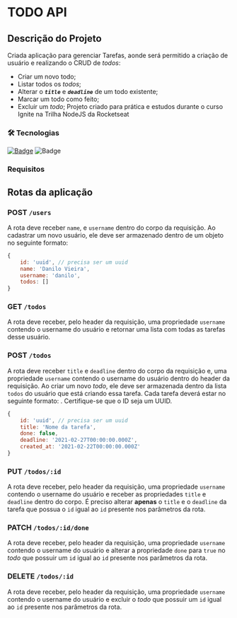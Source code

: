 # TODO API

## Descrição do Projeto
Criada aplicação para gerenciar Tarefas, aonde será permitido a criação de usuário e realizando o CRUD de <i>todos</i>:
 * Criar um novo todo;
 * Listar todos os <i>todos</i>;
 * Alterar o <b><i>`title`</i></b> e <b><i>`deadline`</i></b> de um todo existente;
 * Marcar um todo como feito;
 * Excluir um <i>todo</i>;
 Projeto criado para prática e estudos durante o curso Ignite na Trilha NodeJS da Rocketseat



### 🛠 Tecnologias
<a href="https://nodejs.org/en/">![Badge](https://img.shields.io/badge/Node.js-43853D?style=for-the-badge&logo=node.js&logoColor=white)</a>
![Badge](https://img.shields.io/badge/JavaScript-F7DF1E?style=for-the-badge&logo=javascript&logoColor=black)

### Requisitos
## Rotas da aplicação
### POST `/users`

A rota deve receber `name`, e `username` dentro do corpo da requisição. Ao cadastrar um novo usuário, ele deve ser armazenado dentro de um objeto no seguinte formato:

```jsx
{ 
	id: 'uuid', // precisa ser um uuid
	name: 'Danilo Vieira', 
	username: 'danilo', 
	todos: []
}
```
### GET `/todos`

A rota deve receber, pelo header da requisição, uma propriedade `username` contendo o username do usuário e retornar uma lista com todas as tarefas desse usuário.

### POST `/todos`

A rota deve receber `title` e `deadline` dentro do corpo da requisição e, uma propriedade `username` contendo o username do usuário dentro do header da requisição. Ao criar um novo *todo*, ele deve ser armazenada dentro da lista `todos` do usuário que está criando essa tarefa. Cada tarefa deverá estar no seguinte formato:  . Certifique-se que o ID seja um UUID.

```jsx
{ 
	id: 'uuid', // precisa ser um uuid
	title: 'Nome da tarefa',
	done: false, 
	deadline: '2021-02-27T00:00:00.000Z', 
	created_at: '2021-02-22T00:00:00.000Z'
}
```
### PUT `/todos/:id`

A rota deve receber, pelo header da requisição, uma propriedade `username` contendo o username do usuário e receber as propriedades `title` e `deadline` dentro do corpo. É preciso alterar **apenas** o `title` e o `deadline` da tarefa que possua o `id` igual ao `id` presente nos parâmetros da rota.

### PATCH `/todos/:id/done`

A rota deve receber, pelo header da requisição, uma propriedade `username` contendo o username do usuário e alterar a propriedade `done` para `true` no *todo* que possuir um `id` igual ao `id` presente nos parâmetros da rota.

### DELETE `/todos/:id`

A rota deve receber, pelo header da requisição, uma propriedade `username` contendo o username do usuário e excluir o *todo* que possuir um `id` igual ao `id` presente nos parâmetros da rota.